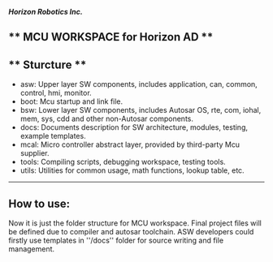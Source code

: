 ***Horizon Robotics Inc.***

## ** MCU WORKSPACE for Horizon AD **

## ** Sturcture **
- asw:    Upper layer SW components, includes application, can, common, control, hmi, monitor.
- boot:   Mcu startup and link file. 
- bsw:    Lower layer SW components, includes Autosar OS, rte, com, iohal, mem, sys, cdd and other non-Autosar components.
- docs:   Documents description for SW architecture, modules, testing, example templates.
- mcal:   Micro controller abstract layer, provided by third-party Mcu supplier.
- tools:  Compiling scripts, debugging workspace, testing tools.
- utils:  Utilities for common usage, math functions, lookup table, etc.
 
 
 --------------------------------------
 ## How to use:
 Now it is just the folder structure for MCU workspace.
 Final project files will be defined due to compiler and autosar toolchain.
 ASW developers could firstly use templates in ''/docs'' folder for source writing and file management.